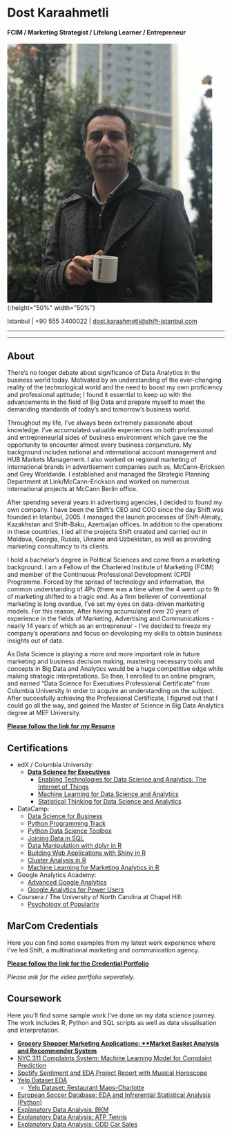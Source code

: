 # Dost Karaahmetli

#### FCIM / Marketing Strategist / Lifelong Learner / Entrepreneur
![](images/bio-photo.jpeg){:height="50%" width="50%"}

Istanbul | +90 555 3400022 | dost.karaahmetli@shift-istanbul.com

-------------------------------------------------------------------------
-------------------------------------------------------------------------

## About

There’s no longer debate about significance of Data Analytics in the business world today. Motivated by an understanding of the ever-changing reality of the technological world and the need to boost my own proficiency and professional aptitude; I found it essential to keep up with the advancements in the field of Big Data and prepare myself to meet the demanding standards of today’s and tomorrow’s business world. 

Throughout my life, I’ve always been extremely passionate about knowledge. I’ve accumulated valuable experiences on both professional and entrepreneurial sides of business environment which gave me the opportunity to encounter almost every business conjuncture. My background includes national and international account management and HUB Markets Management. I also worked on regional marketing of international brands in advertisement companies such as, McCann-Erickson and Grey Worldwide. I established and managed the Strategic Planning Department at Link/McCann-Erickson and worked on numerous international projects at McCann Berlin office.

After spending several years in advertising agencies, I decided to found my own company. I have been the Shift's CEO and COO since the day Shift was founded in Istanbul, 2005. I managed the launch processes of Shift-Almaty, Kazakhstan and Shift-Baku, Azerbaijan offices. In addition to the operations in these countries, I led all the projects Shift created and carried out in Moldova, Georgia, Russia, Ukraine and Uzbekistan, as well as providing marketing consultancy to its clients.

I hold a bachelor’s degree in Political Sciences and come from a marketing background. I am a Fellow of the Chartered Institute of Marketing (FCIM) and member of the Continuous Professional Development (CPD) Programme. Forced by the spread of technology and information, the common understanding of 4Ps (there was a time when the 4 went up to 9) of marketing shifted to a tragic end. As a firm believer of conventional marketing is long overdue, I’ve set my eyes on data-driven marketing models. For this reason, After having accumulated over 20 years of experience in the fields of Marketing, Advertising and Communications - nearly 14 years of which as an entrepreneur - I’ve decided to freeze my company’s operations and focus on developing my skills to obtain business insights out of data. 

As Data Science is playing a more and more important role in future marketing and business decision making, mastering necessary tools and concepts in Big Data and Analytics would be a huge competitive edge while making strategic interpretations. So then, I enrolled to an online program, and earned “Data Science for Executives Professional Certificate” from Columbia University in order to acquire an understanding on the subject. After succesfully achieving the Professional Certificate, I figured out that I could go all the way, and gained the Master of Science in Big Data Analytics degree at MEF University. 

**[Please follow the link for my Resume](https://github.com/dostkaraahmetli/DostWorks/blob/master/files/Dost%20Karaahmetli%20Resume.pdf)**

## Certifications

+ edX / Columbia University:
  + **[Data Science for Executives](https://credentials.edx.org/credentials/57675f823c5f4bd4a84efd512cd58586/)**
    + [Enabling Technologies for Data Science and Analytics: The Internet of Things](https://courses.edx.org/certificates/0b27cb1eb31f4c249e7716b43085ccd7)
    + [Machine Learning for Data Science and Analytics](https://courses.edx.org/certificates/f13fbd0a43664309a010c733edb65508)
    + [Statistical Thinking for Data Science and Analytics](https://courses.edx.org/certificates/ed15335150184367907dbcc4edd5d796)    
+ DataCamp:
  + [Data Science for Business](https://www.datacamp.com/statement-of-accomplishment/course/709fa0c57a4b6dc541bac00b18f064facdb1fe3f)
  + [Python Programming Track](https://www.datacamp.com/statement-of-accomplishment/track/29c1d03cbfbe4f2d19a779b8d4436449948e0d13)
  + [Python Data Science Toolbox](https://www.datacamp.com/statement-of-accomplishment/course/c641db2a4ff377b9cd354bff1dfbc636e1246c88)
  + [Joining Data in SQL](https://www.datacamp.com/statement-of-accomplishment/course/ac1e8b6fa14e7dc65f0331a9c80f419a254c4fad)
  + [Data Manipulation with dplyr in R](https://www.datacamp.com/statement-of-accomplishment/course/5d627146c0d764b31c9532cd3985e7a2b3240810)
  + [Building Web Applications with Shiny in R](https://www.datacamp.com/statement-of-accomplishment/course/d36fcc5f946c628d7af56c6dcf8c6858ee97a6f3)
  + [Cluster Analysis in R](https://www.datacamp.com/statement-of-accomplishment/course/3ef069e25321fc58d21993f345ee5641d98a9c0a)
  + [Machine Learning for Marketing Analytics in R](https://www.datacamp.com/statement-of-accomplishment/course/9d5d4820c2c0b2be6afee5dab99b087cfd5b41ba)
+ Google Analytics Academy:
  + [Advanced Google Analytics](https://analytics.google.com/analytics/academy/certificate/tPXPrNbhSvKtyyy0P4IejQ)
  + [Google Analytics for Power Users](https://analytics.google.com/analytics/academy/certificate/Z2iscHoXTIie6o0D8d6Zdg)
+ Coursera / The University of North Carolina at Chapel Hill:
  + [Psychology of Popularity](https://www.coursera.org/account/accomplishments/verify/UYTAPHB86H3X)

## MarCom Credentials

Here you can find some examples from my latest work experience where I've led Shift, a multinational marketing and communication agency. 

**[Please follow the link for the Credential Portfolio](https://github.com/dostkaraahmetli/DostWorks/blob/master/files/DostMarComPortfolioShiftLowRes.pdf)**

*Please ask for the video portfolio seperately.*


## Coursework
Here you'll find some sample work I've done on my data science journey. The work includes R, Python and SQL scripts as well as data visualisation and interpretation.

+ **[Grocery Shopper Marketing Applications: 
**Market Basket Analysis and Recommender System](https://github.com/dostkaraahmetli/DostWorks/blob/master/files/Capstone%20Report%20Dost%20Karaahmetli.pdf)**
+ [NYC 311 Complaints System: Machine Learning Model for Complaint Prediction](https://dostkaraahmetli.github.io/DostWorks/files/311%20Complaints%20System%20to%20HPD)
+ [Spotify Sentiment and EDA Project Report with Musical Horoscope](https://dostkaraahmetli.github.io/DostWorks/files/spoRify-Gr-Pr-Final-Report.html)
+ [Yelp Dataset EDA](https://dostkaraahmetli.github.io/DostWorks/files/BDM505SpoRifyTermProject.html)
  + [Yelp Dataset: Restaurant Maps-Charlotte](https://dostkaraahmetli.github.io/DostWorks/files/maps.html)
+ [European Soccer Database: EDA and Infrerential Statistical Analysis (Python)](https://dostkaraahmetli.github.io/DostWorks/files/DKFinalBDA507.html)
+ [Explanatory Data Analysis: BKM](https://dostkaraahmetli.github.io/DostWorks/files/BKM-Assignmment.html)
+ [Explanatory Data Analysis: ATP Tennis](https://dostkaraahmetli.github.io/DostWorks/files/ATP2017.html)
+ [Explanatory Data Analysis: ODD Car Sales](https://dostkaraahmetli.github.io/DostWorks/files/ODD%20Car%20Sales%20Assignment.html)

